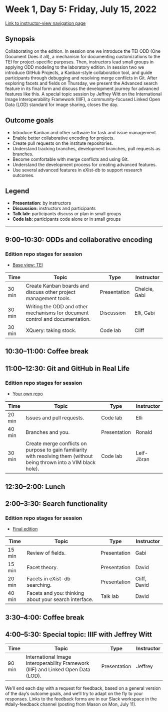 # Week 1, Day 5: Friday, July 15, 2022
[Link to instructor-view navigation page](../daily_instructor_view.md)

## Synopsis

Collaborating on the edition. In session one we introduce the TEI ODD (One Document
                Does it all), a mechanism for documenting customizations to the TEI for
                project-specific purposes. Then, instructors lead small groups in applying ODD
                modeling to the laboratory edition. In session two we introduce GitHub Projects, a
                Kanban-style collaboration tool, and guide participants through debugging and
                resolving merge conflicts in Git. After exploring facets and fields on Thursday, we
                present the Advanced search feature in its final form and discuss the development
                journey for advanced features like this. A special topic session by Jeffrey Witt on
                the International Image Interoperability Framework (IIIF), a community-focused
                Linked Open Data (LOD) standard for image sharing, closes the day.

## Outcome goals
* Introduce Kanban and other software for task and issue management.
* Enable better collaborative encoding for projects.
* Create pull requests on the institute repositories.
* Understand tracking branches, development branches, pull requests as branches.
* Become comfortable with merge conflicts and using Git.
* Understand the development process for creating advanced features.
* Use several advanced features in eXist-db to support research outcomes.

## Legend

* **Presentation:** by instructors
* **Discussion:** instructors and participants
* **Talk lab:** participants discuss or plan in small groups
* **Code lab:** participants code alone or in small groups

* * *
## 9:00–10:30: ODDs and collaborative encoding

### Edition repo stages for session

* [Base view: TEI](https://github.com/Pittsburgh-NEH-Institute/placeholder)

Time | Topic | Type | Instructor
---- | ---- | ---- | ---- 
30 min | Create Kanban boards and discuss other project management tools. | Presentation|Chelcie, Gabi
30 min | Writing the ODD and other mechanisms for document control and documentation. | Discussion|Elli, Gabi
30 min | XQuery: taking stock. | Code lab|Cliff

## 10:30–11:00: Coffee break

## 11:00–12:30: Git and GitHub in Real Life

### Edition repo stages for session

* [Your own repo](https://example.com)

Time | Topic | Type | Instructor
---- | ---- | ---- | ---- 
20 min | Issues and pull requests. | Code lab|Elli
40 min | Branches and you. | Presentation|Ronald
30 min | Create merge conflicts on purpose to gain familiarity with resolving them (without being thrown into a VIM black hole). | Code lab|Leif-Jöran

## 12:30–2:00: Lunch

## 2:00–3:30: Search functionality

### Edition repo stages for session

* [Final edition](https://github.com/Pittsburgh-NEH-Institute/pr-app)

Time | Topic | Type | Instructor
---- | ---- | ---- | ---- 
15 min | Review of fields. | Presentation|Gabi
15 min | Facet theory. | Presentation|David
20 min | Facets in eXist-db searching. | Presentation|Cliff, David
40 min | Facets and you: thinking about your search interface. | Talk lab|David

## 3:30–4:00: Coffee break

## 4:00–5:30: Special topic: IIIF with Jeffrey Witt

Time | Topic | Type | Instructor
---- | ---- | ---- | ---- 
90 min | International Image Interoperability Framework (IIIF) and Linked Open Data (LOD). | Presentation|Jeffrey

We’ll end each day with a request for feedback, based on a general version of the day’s outcome goals, and we’ll try to adapt on the fly to your responses. Links to the feedback forms are in our Slack workspace in the #daily-feedback channel (posting from Mason on Mon, July 11).